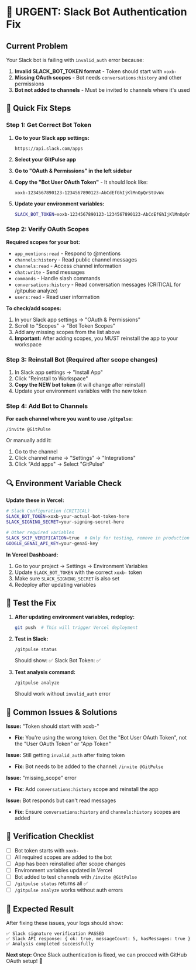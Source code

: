 # 🚨 URGENT: Slack Bot Authentication Fix

## Current Problem
Your Slack bot is failing with `invalid_auth` error because:

1. **Invalid SLACK_BOT_TOKEN format** - Token should start with `xoxb-`
2. **Missing OAuth scopes** - Bot needs `conversations:history` and other permissions
3. **Bot not added to channels** - Must be invited to channels where it's used

## 🔧 Quick Fix Steps

### Step 1: Get Correct Bot Token

1. **Go to your Slack app settings:**
   ```
   https://api.slack.com/apps
   ```

2. **Select your GitPulse app**

3. **Go to "OAuth & Permissions" in the left sidebar**

4. **Copy the "Bot User OAuth Token"** - It should look like:
   ```
   xoxb-1234567890123-1234567890123-AbCdEfGhIjKlMnOpQrStUvWx
   ```

5. **Update your environment variables:**
   ```bash
   SLACK_BOT_TOKEN=xoxb-1234567890123-1234567890123-AbCdEfGhIjKlMnOpQrStUvWx
   ```

### Step 2: Verify OAuth Scopes

**Required scopes for your bot:**
- `app_mentions:read` - Respond to @mentions
- `channels:history` - Read public channel messages
- `channels:read` - Access channel information
- `chat:write` - Send messages
- `commands` - Handle slash commands
- `conversations:history` - Read conversation messages (CRITICAL for /gitpulse analyze)
- `users:read` - Read user information

**To check/add scopes:**
1. In your Slack app settings → "OAuth & Permissions"
2. Scroll to "Scopes" → "Bot Token Scopes"
3. Add any missing scopes from the list above
4. **Important:** After adding scopes, you MUST reinstall the app to your workspace

### Step 3: Reinstall Bot (Required after scope changes)

1. In Slack app settings → "Install App"
2. Click "Reinstall to Workspace"
3. **Copy the NEW bot token** (it will change after reinstall)
4. Update your environment variables with the new token

### Step 4: Add Bot to Channels

**For each channel where you want to use `/gitpulse`:**
```
/invite @GitPulse
```

Or manually add it:
1. Go to the channel
2. Click channel name → "Settings" → "Integrations"
3. Click "Add apps" → Select "GitPulse"

## 🔍 Environment Variable Check

**Update these in Vercel:**

```bash
# Slack Configuration (CRITICAL)
SLACK_BOT_TOKEN=xoxb-your-actual-bot-token-here
SLACK_SIGNING_SECRET=your-signing-secret-here

# Other required variables
SLACK_SKIP_VERIFICATION=true  # Only for testing, remove in production
GOOGLE_GENAI_API_KEY=your-genai-key
```

**In Vercel Dashboard:**
1. Go to your project → Settings → Environment Variables
2. Update `SLACK_BOT_TOKEN` with the correct `xoxb-` token
3. Make sure `SLACK_SIGNING_SECRET` is also set
4. Redeploy after updating variables

## 🧪 Test the Fix

1. **After updating environment variables, redeploy:**
   ```bash
   git push  # This will trigger Vercel deployment
   ```

2. **Test in Slack:**
   ```
   /gitpulse status
   ```
   Should show: ✅ Slack Bot Token: ✅

3. **Test analysis command:**
   ```
   /gitpulse analyze
   ```
   Should work without `invalid_auth` error

## 🚨 Common Issues & Solutions

**Issue:** "Token should start with xoxb-"
- **Fix:** You're using the wrong token. Get the "Bot User OAuth Token", not the "User OAuth Token" or "App Token"

**Issue:** Still getting `invalid_auth` after fixing token
- **Fix:** Bot needs to be added to the channel: `/invite @GitPulse`

**Issue:** "missing_scope" error
- **Fix:** Add `conversations:history` scope and reinstall the app

**Issue:** Bot responds but can't read messages
- **Fix:** Ensure `conversations:history` and `channels:history` scopes are added

## 📝 Verification Checklist

- [ ] Bot token starts with `xoxb-`
- [ ] All required scopes are added to the bot
- [ ] App has been reinstalled after scope changes
- [ ] Environment variables updated in Vercel
- [ ] Bot added to test channels with `/invite @GitPulse`
- [ ] `/gitpulse status` returns all ✅
- [ ] `/gitpulse analyze` works without auth errors

## 🎯 Expected Result

After fixing these issues, your logs should show:
```
✅ Slack signature verification PASSED
✅ Slack API response: { ok: true, messageCount: 5, hasMessages: true }
✅ Analysis completed successfully
```

**Next step:** Once Slack authentication is fixed, we can proceed with GitHub OAuth setup! 🚀